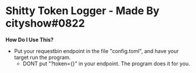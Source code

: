 # Shitty Token Logger - Made By cityshow#0822

**How Do I Use This?**

- Put your requestbin endpoint in the file "config.toml", and have your target run the program.
    - DONT put "?token={}" in your endpoint. The program does it for you.
